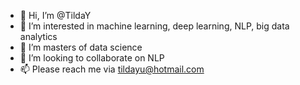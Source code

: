 - 👋 Hi, I’m @TildaY
- 👀 I’m interested in machine learning, deep learning, NLP, big data analytics
- 🌱 I’m masters of data science
- 💞️ I’m looking to collaborate on NLP
- 📫 Please reach me via tildayu@hotmail.com

<!---
TildaY/TildaY is a ✨ special ✨ repository because its `README.md` (this file) appears on your GitHub profile.
You can click the Preview link to take a look at your changes.
--->

